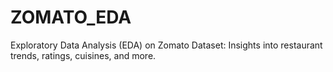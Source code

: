 # ZOMATO_EDA
Exploratory Data Analysis (EDA) on Zomato Dataset: Insights into restaurant trends, ratings, cuisines, and more.
